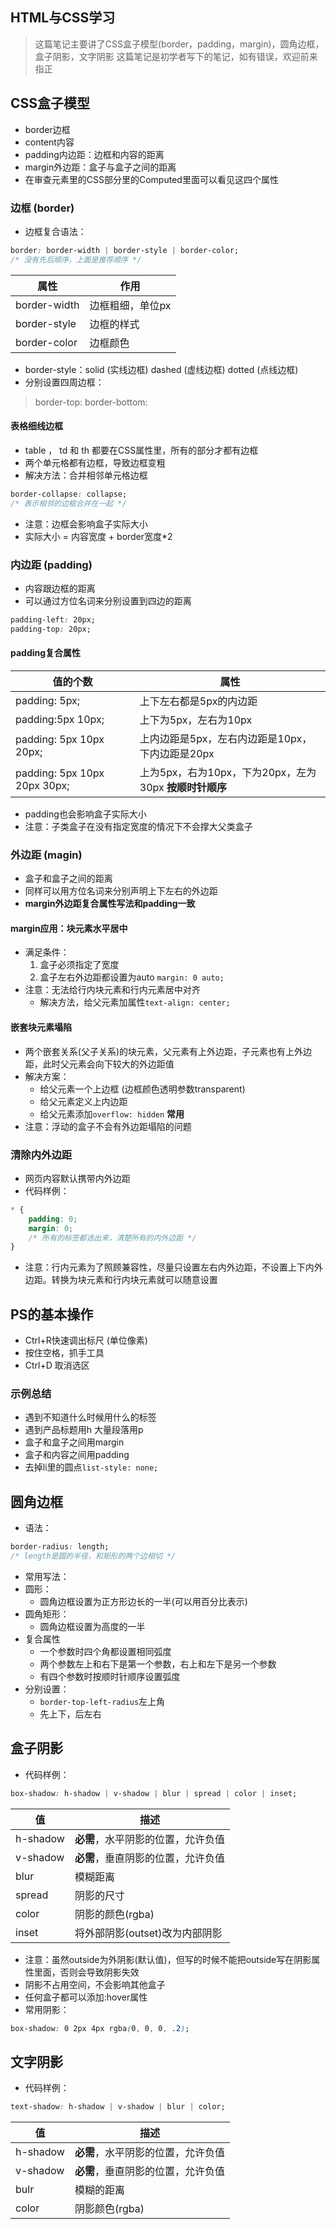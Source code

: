 ## HTML与CSS学习

> 这篇笔记主要讲了CSS盒子模型(border，padding，margin)，圆角边框，盒子阴影，文字阴影
> 这篇笔记是初学者写下的笔记，如有错误，欢迎前来指正

## CSS盒子模型

- border边框
- content内容
- padding内边距：边框和内容的距离
- margin外边距：盒子与盒子之间的距离
- 在审查元素里的CSS部分里的Computed里面可以看见这四个属性

### 边框 (border)

- 边框复合语法：

```css
border: border-width | border-style | border-color;
/* 没有先后顺序，上面是推荐顺序 */
```

| 属性         | 作用             |
| ------------ | ---------------- |
| border-width | 边框粗细，单位px |
| border-style | 边框的样式       |
| border-color | 边框颜色         |

- border-style：solid (实线边框) dashed (虚线边框) dotted (点线边框)
- 分别设置四周边框：

> border-top:
> border-bottom:

#### 表格细线边框

- table ， td 和 th 都要在CSS属性里，所有的部分才都有边框
- 两个单元格都有边框，导致边框变粗
- 解决方法：合并相邻单元格边框

```css
border-collapse: collapse;
/* 表示相邻的边框合并在一起 */
```

- 注意：边框会影响盒子实际大小
- 实际大小 = 内容宽度 + border宽度*2

### 内边距 (padding)

- 内容跟边框的距离
- 可以通过方位名词来分别设置到四边的距离

```css
padding-left: 20px;
padding-top: 20px;
```

#### padding复合属性

| 值的个数                     | 属性                                                   |
| ---------------------------- | ------------------------------------------------------ |
| padding: 5px;                | 上下左右都是5px的内边距                                |
| padding:5px 10px;            | 上下为5px，左右为10px                                  |
| padding: 5px 10px 20px;      | 上内边距是5px，左右内边距是10px，下内边距是20px        |
| padding: 5px 10px 20px 30px; | 上为5px，右为10px，下为20px，左为30px **按顺时针顺序** |

- padding也会影响盒子实际大小
- 注意：子类盒子在没有指定宽度的情况下不会撑大父类盒子

### 外边距 (magin)

- 盒子和盒子之间的距离
- 同样可以用方位名词来分别声明上下左右的外边距
- **margin外边距复合属性写法和padding一致**

#### margin应用：块元素水平居中

- 满足条件：
  1. 盒子必须指定了宽度
  2. 盒子左右外边距都设置为auto `margin: 0 auto;`
- 注意：无法给行内块元素和行内元素居中对齐
  - 解决方法，给父元素加属性`text-align: center;`

#### 嵌套块元素塌陷

- 两个嵌套关系(父子关系)的块元素，父元素有上外边距，子元素也有上外边距，此时父元素会向下较大的外边距值
- 解决方案：
  - 给父元素一个上边框 (边框颜色透明参数transparent)
  - 给父元素定义上内边距
  - 给父元素添加`overflow: hidden` **常用**
- 注意：浮动的盒子不会有外边距塌陷的问题

### 清除内外边距

- 网页内容默认携带内外边距
- 代码样例：

```css
* {
    padding: 0;
    margin: 0;
    /* 所有的标签都选出来，清楚所有的内外边距 */
}
```

- 注意：行内元素为了照顾兼容性，尽量只设置左右内外边距，不设置上下内外边距。转换为块元素和行内块元素就可以随意设置

## PS的基本操作

- Ctrl+R快速调出标尺 (单位像素)
- 按住空格，抓手工具
- Ctrl+D 取消选区

### 示例总结

- 遇到不知道什么时候用什么的标签
- 遇到产品标题用h 大量段落用p
- 盒子和盒子之间用margin
- 盒子和内容之间用padding
- 去掉li里的圆点`list-style: none;`

## 圆角边框

- 语法：

```css
border-radius: length;
/* length是圆的半径，和矩形的两个边相切 */
```

- 常用写法：
- 圆形：
  - 圆角边框设置为正方形边长的一半(可以用百分比表示)
- 圆角矩形：
  - 圆角边框设置为高度的一半
- 复合属性
  - 一个参数时四个角都设置相同弧度
  - 两个参数左上和右下是第一个参数，右上和左下是另一个参数
  - 有四个参数时按顺时针顺序设置弧度
- 分别设置：
  - `border-top-left-radius`左上角
  - 先上下，后左右

## 盒子阴影

- 代码样例：

```css
box-shadow: h-shadow | v-shadow | blur | spread | color | inset;
```

| 值       | 描述                               |
| -------- | ---------------------------------- |
| h-shadow | **必需**，水平阴影的位置，允许负值 |
| v-shadow | **必需**，垂直阴影的位置，允许负值 |
| blur     | 模糊距离                           |
| spread   | 阴影的尺寸                         |
| color    | 阴影的颜色(rgba)                   |
| inset    | 将外部阴影(outset)改为内部阴影     |

- 注意：虽然outside为外阴影(默认值)，但写的时候不能把outside写在阴影属性里面，否则会导致阴影失效
- 阴影不占用空间，不会影响其他盒子
- 任何盒子都可以添加:hover属性
- 常用阴影：

```css
box-shadow: 0 2px 4px rgba(0, 0, 0, .2);
```

## 文字阴影

- 代码样例：

```css
text-shadow: h-shadow | v-shadow | blur | color;
```

| 值       | 描述                               |
| -------- | ---------------------------------- |
| h-shadow | **必需**，水平阴影的位置，允许负值 |
| v-shadow | **必需**，垂直阴影的位置，允许负值 |
| bulr     | 模糊的距离                         |
| color    | 阴影颜色(rgba)                     |